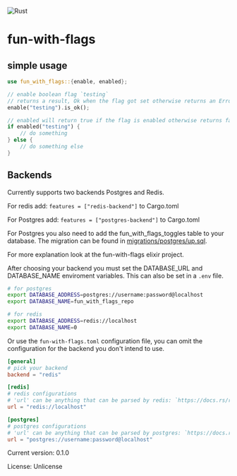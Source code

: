 ![Rust](https://github.com/thomas9911/fun-with-flags-rs/workflows/Rust/badge.svg)

# fun-with-flags


## simple usage

```rust
use fun_with_flags::{enable, enabled};

// enable boolean flag `testing`
// returns a result, Ok when the flag got set otherwise returns an Error
enable("testing").is_ok();

// enabled will return true if the flag is enabled otherwise returns false
if enabled("testing") {
    // do something
} else {
    // do something else
}
```

## Backends

Currently supports two backends Postgres and Redis.

For redis add: `features = ["redis-backend"]` to Cargo.toml

For Postgres add: `features = ["postgres-backend"]` to Cargo.toml

For Postgres you also need to add the fun_with_flags_toggles table to your database. The migration can be found in [migrations/postgres/up.sql](../master/migrations/postgres/up.sql).

For more explanation look at the fun-with-flags elixir project.

After choosing your backend you must set the DATABASE_URL and DATABASE_NAME enviroment variables. This can also be set in a `.env` file.

```bash
# for postgres
export DATABASE_ADDRESS=postgres://username:password@localhost
export DATABASE_NAME=fun_with_flags_repo
```

```bash
# for redis
export DATABASE_ADDRESS=redis://localhost
export DATABASE_NAME=0
```

Or use the `fun-with-flags.toml` configuration file, you can omit the configuration for the backend you don't intend to use.
```toml
[general]
# pick your backend
backend = "redis"

[redis]
# redis configurations
# 'url' can be anything that can be parsed by redis: `https://docs.rs/redis/latest/redis/fn.parse_redis_url.html`
url = "redis://localhost"

[postgres]
# postgres configurations
# 'url' can be anything that can be parsed by postgres: `https://docs.rs/postgres/latest/postgres/config/struct.Config.html`
url = "postgres://username:password@localhost"
```

Current version: 0.1.0

License: Unlicense
